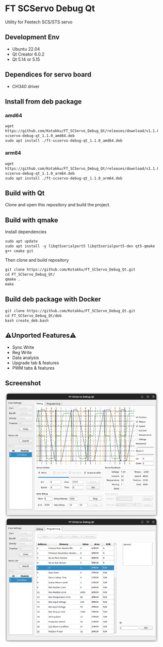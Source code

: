 # FT SCServo Debug Qt

Utility for Feetech SCS/STS servo

## Development Env
- Ubuntu 22.04
- Qt Creator 6.0.2
- Qt 5.14 or 5.15

## Dependices for servo board
- CH340 driver

## Install from deb package

### amd64
```
wget https://github.com/Kotakku/FT_SCServo_Debug_Qt/releases/download/v1.1.0/ft-scservo-debug-qt_1.1.0_amd64.deb
sudo apt install ./ft-scservo-debug-qt_1.1.0_amd64.deb
```

### arm64
```
wget https://github.com/Kotakku/FT_SCServo_Debug_Qt/releases/download/v1.1.0/ft-scservo-debug-qt_1.1.0_arm64.deb
sudo apt install ./ft-scservo-debug-qt_1.1.0_arm64.deb
```

## Build with Qt
Clone and open this repository and build the project.

## Build with qmake
Install dependencies
```
sudo apt update
sudo apt install -y libqt5serialport5 libqt5serialport5-dev qt5-qmake g++ cmake git
```

Then clone and build repository
```
git clone https://github.com/Kotakku/FT_SCServo_Debug_Qt.git
cd FT_SCServo_Debug_Qt/
qmake .
make
```

## Build deb package with Docker
```
git clone https://github.com/Kotakku/FT_SCServo_Debug_Qt.git
cd FT_SCServo_Debug_Qt/deb
bash create_deb.bash
```


## ⚠️Unported Features⚠️
- Sync Write
- Reg Write
- Data analysis
- Upgrade tab & features
- PWM tabs & features

## Screenshot

![](pic/debug.png)
![](pic/prog.png)